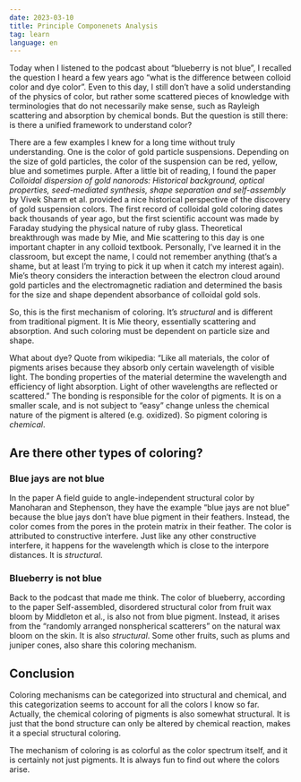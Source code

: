 ```yaml
---
date: 2023-03-10
title: Principle Componenets Analysis
tag: learn
language: en
---
```


Today when I listened to the podcast about “blueberry is not blue”, I recalled the question I heard a few years ago “what is the difference between colloid color and dye color”. Even to this day, I still don’t have a solid understanding of the physics of color, but rather some scattered pieces of knowledge with terminologies that do not necessarily make sense, such as Rayleigh scattering and absorption by chemical bonds. But the question is still there: is there a unified framework to understand color?

There are a few examples I knew for a long time without truly understanding. One is the color of gold particle suspensions. Depending on the size of gold particles, the color of the suspension can be red, yellow, blue and sometimes purple. After a little bit of reading, I found the paper *Colloidal dispersion of gold nanorods: Historical background, optical properties, seed-mediated synthesis, shape separation and self-assembly* by Vivek Sharm et al. provided a nice historical perspective of the discovery of gold suspension colors. The first record of colloidal gold coloring dates back thousands of year ago, but the first scientific account was made by Faraday studying the physical nature of ruby glass. Theoretical breakthrough was made by Mie, and Mie scattering to this day is one important chapter in any colloid textbook. Personally, I’ve learned it in the classroom, but except the name, I could not remember anything (that’s a shame, but at least I’m trying to pick it up when it catch my interest again). Mie’s theory considers the interaction between the electron cloud around gold particles and the electromagnetic radiation and determined the basis for the size and shape dependent absorbance of colloidal gold sols. 

So, this is the first mechanism of coloring. It’s *structural* and is different from traditional pigment. It is Mie theory, essentially scattering and absorption. And such coloring must be dependent on particle size and shape.

What about dye? Quote from wikipedia: “Like all materials, the color of pigments arises because they absorb only certain wavelength of visible light. The bonding properties of the material determine the wavelength and efficiency of light absorption. Light of other wavelengths are reflected or scattered.” The bonding is responsible for the color of pigments. It is on a smaller scale, and is not subject to “easy” change unless the chemical nature of the pigment is altered (e.g. oxidized). So pigment coloring is *chemical*.

## Are there other types of coloring? 

### Blue jays are not blue

In the paper A field guide to angle-independent structural color by Manoharan and Stephenson, they have the example “blue jays are not blue” because the blue jays don’t have blue pigment in their feathers. Instead, the color comes from the pores in the protein matrix in their feather. The color is attributed to constructive interfere. Just like any other constructive interfere, it happens for the wavelength which is close to the interpore distances. It is *structural*.

### Blueberry is not blue

Back to the podcast that made me think. The color of blueberry, according to the paper Self-assembled, disordered structural color from fruit wax bloom by Middleton et al., is also not from blue pigment. Instead, it arises from the “randomly arranged nonspherical scatterers” on the natural wax bloom on the skin. It is also *structural*. Some other fruits, such as plums and juniper cones, also share this coloring mechanism.

## Conclusion

Coloring mechanisms can be categorized into structural and chemical, and this categorization seems to account for all the colors I know so far. Actually, the chemical coloring of pigments is also somewhat structural. It is just that the bond structure can only be altered by chemical reaction, makes it a special structural coloring. 

The mechanism of coloring is as colorful as the color spectrum itself, and it is certainly not just pigments. It is always fun to find out where the colors arise. 

